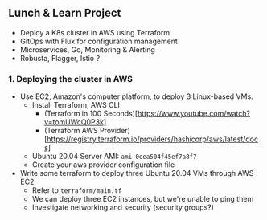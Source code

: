 ## Lunch & Learn Project

- Deploy a K8s cluster in AWS using Terraform
- GitOps with Flux for configuration management
- Microservices, Go, Monitoring & Alerting
- Robusta, Flagger, Istio ? 

### 1. Deploying the cluster in AWS
- Use EC2, Amazon's computer platform, to deploy 3 Linux-based VMs. 
	* Install Terraform, AWS CLI
		* (Terraform in 100 Seconds)[https://www.youtube.com/watch?v=tomUWcQ0P3k]
		* (Terraform AWS Provider)[https://registry.terraform.io/providers/hashicorp/aws/latest/docs]
	* Ubuntu 20.04 Server AMI: `ami-0eea504f45ef7a8f7`
	* Create your aws provider configuration file
- Write some terraform to deploy three Ubuntu 20.04 VMs through AWS EC2
	* Refer to `terraform/main.tf`
	* We can deploy three EC2 instances, but we're unable to ping them
	* Investigate networking and security (security groups?)

